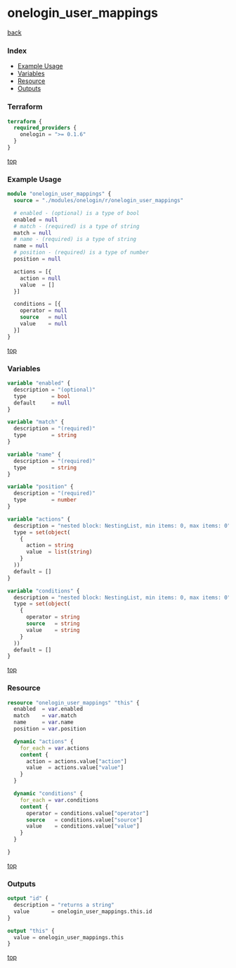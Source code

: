 # onelogin_user_mappings

[back](../onelogin.md)

### Index

- [Example Usage](#example-usage)
- [Variables](#variables)
- [Resource](#resource)
- [Outputs](#outputs)

### Terraform

```terraform
terraform {
  required_providers {
    onelogin = ">= 0.1.6"
  }
}
```

[top](#index)

### Example Usage

```terraform
module "onelogin_user_mappings" {
  source = "./modules/onelogin/r/onelogin_user_mappings"

  # enabled - (optional) is a type of bool
  enabled = null
  # match - (required) is a type of string
  match = null
  # name - (required) is a type of string
  name = null
  # position - (required) is a type of number
  position = null

  actions = [{
    action = null
    value  = []
  }]

  conditions = [{
    operator = null
    source   = null
    value    = null
  }]
}
```

[top](#index)

### Variables

```terraform
variable "enabled" {
  description = "(optional)"
  type        = bool
  default     = null
}

variable "match" {
  description = "(required)"
  type        = string
}

variable "name" {
  description = "(required)"
  type        = string
}

variable "position" {
  description = "(required)"
  type        = number
}

variable "actions" {
  description = "nested block: NestingList, min items: 0, max items: 0"
  type = set(object(
    {
      action = string
      value  = list(string)
    }
  ))
  default = []
}

variable "conditions" {
  description = "nested block: NestingList, min items: 0, max items: 0"
  type = set(object(
    {
      operator = string
      source   = string
      value    = string
    }
  ))
  default = []
}
```

[top](#index)

### Resource

```terraform
resource "onelogin_user_mappings" "this" {
  enabled  = var.enabled
  match    = var.match
  name     = var.name
  position = var.position

  dynamic "actions" {
    for_each = var.actions
    content {
      action = actions.value["action"]
      value  = actions.value["value"]
    }
  }

  dynamic "conditions" {
    for_each = var.conditions
    content {
      operator = conditions.value["operator"]
      source   = conditions.value["source"]
      value    = conditions.value["value"]
    }
  }

}
```

[top](#index)

### Outputs

```terraform
output "id" {
  description = "returns a string"
  value       = onelogin_user_mappings.this.id
}

output "this" {
  value = onelogin_user_mappings.this
}
```

[top](#index)